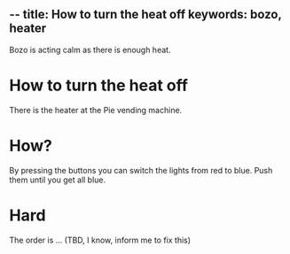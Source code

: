 --
title: How to turn the heat off
keywords: bozo, heater
--

Bozo is acting calm as there is enough heat.

# How to turn the heat off
There is the heater at the Pie vending machine.

# How?
By pressing the buttons you can switch the lights from red to blue. Push them until you get all blue.

# Hard
The order is ... (TBD, I know, inform me to fix this)